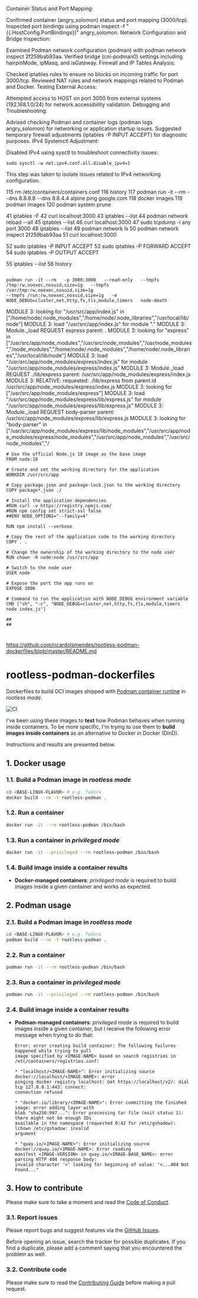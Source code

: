 Container Status and Port Mapping:

Confirmed container (angry_solomon) status and port mapping (3000/tcp).
Inspected port bindings using podman inspect -f "{{.HostConfig.PortBindings}}" angry_solomon.
Network Configuration and Bridge Inspection:

Examined Podman network configuration (podman) with podman network inspect 2f259bab93aa.
Verified bridge (cni-podman0) settings including hairpinMode, ipMasq, and isGateway.
Firewall and IP Tables Analysis:

Checked iptables rules to ensure no blocks on incoming traffic for port 3000/tcp.
Reviewed NAT rules and network mappings related to Podman and Docker.
Testing External Access:

Attempted access to HOST on port 3000 from external systems (192.168.1.0/24) for network accessibility validation.
Debugging and Troubleshooting:

Advised checking Podman and container logs (podman logs angry_solomon) for networking or application startup issues.
Suggested temporary firewall adjustments (iptables -P INPUT ACCEPT) for diagnostic purposes.
IPv4 Systemctl Adjustment:

Disabled IPv4 using sysctl to troubleshoot connectivity issues:

```
sudo sysctl -w net.ipv4.conf.all.disable_ipv4=1
```
This step was taken to isolate issues related to IPv4 networking configuration.


  115  rm /etc/containers/containers.conf 
  116  history
  117  podman run -it --rm --dns 8.8.8.8 --dns 8.8.4.4 alpine ping google.com
  118  docker images
  119  podman images
  120  podman system prune



   41  iptables -F
   42  curl localhost:3000
   43  iptables --list
   44  podman network reload --all
   45  iptables --list
   46  curl localhost:3000
   47  sudo tcpdump -i any port 3000
   48  iptables --list
   49  podman network ls
   50  podman network inspect 2f259bab93aa 
   51  curl localhost:3000

   52  sudo iptables -P INPUT ACCEPT
   53  sudo iptables -P FORWARD ACCEPT
   54  sudo iptables -P OUTPUT ACCEPT

   55  iptables --list
   56  history



```

podman run -it --rm   -p 3000:3000   --read-only   --tmpfs /tmp:rw,noexec,nosuid,size=1g   --tmpfs /var/tmp:rw,noexec,nosuid,size=1g  
--tmpfs /run:rw,noexec,nosuid,size=1g   -e NODE_DEBUG=cluster,net,http,fs,tls,module,timers   node-death

```

MODULE 3: looking for "/usr/src/app/index.js" in ["/home/node/.node_modules","/home/node/.node_libraries","/usr/local/lib/node"]
MODULE 3: load "/usr/src/app/index.js" for module "."
MODULE 3: Module._load REQUEST express parent: .
MODULE 3: looking for "express" in ["/usr/src/app/node_modules","/usr/src/node_modules","/usr/node_modules","/node_modules","/home/node/.node_modules","/home/node/.node_libraries","/usr/local/lib/node"]
MODULE 3: load "/usr/src/app/node_modules/express/index.js" for module "/usr/src/app/node_modules/express/index.js"
MODULE 3: Module._load REQUEST ./lib/express parent: /usr/src/app/node_modules/express/index.js
MODULE 3: RELATIVE: requested: ./lib/express from parent.id /usr/src/app/node_modules/express/index.js
MODULE 3: looking for ["/usr/src/app/node_modules/express"]
MODULE 3: load "/usr/src/app/node_modules/express/lib/express.js" for module "/usr/src/app/node_modules/express/lib/express.js"
MODULE 3: Module._load REQUEST body-parser parent: /usr/src/app/node_modules/express/lib/express.js
MODULE 3: looking for "body-parser" in ["/usr/src/app/node_modules/express/lib/node_modules","/usr/src/app/node_modules/express/node_modules","/usr/src/app/node_modules","/usr/src/node_modules","/



```
# Use the official Node.js 18 image as the base image
FROM node:18

# Create and set the working directory for the application
WORKDIR /usr/src/app

# Copy package.json and package-lock.json to the working directory
COPY package*.json ./

# Install the application dependencies
#RUN curl -v https://registry.npmjs.com/
#RUN npm config set strict-ssl false
##ENV NODE_OPTIONS="--family=4"

RUN npm install --verbose

# Copy the rest of the application code to the working directory
COPY . .

# Change the ownership of the working directory to the node user
RUN chown -R node:node /usr/src/app

# Switch to the node user
USER node

# Expose the port the app runs on
EXPOSE 3000

# Command to run the application with NODE_DEBUG environment variable
CMD ["sh", "-c", "NODE_DEBUG=cluster,net,http,fs,tls,module,timers node index.js"]

##
##
```

##
#
https://github.com/ricardolsmendes/rootless-podman-dockerfiles/blob/master/README.md
#
##



# rootless-podman-dockerfiles

Dockerfiles to build OCI images shipped with [Podman container
runtine](https://podman.io/) in _rootless mode_.

![CI](https://github.com/ricardolsmendes/rootless-podman-dockerfiles/workflows/CI/badge.svg)

I've been using these images to **test** how Podman behaves when running inside
containers. To be more specific, I'm trying to use them to **build images inside
containers** as an alternative to Docker in Docker (DinD).

Instructions and results are presented below.

## 1. Docker usage

### 1.1. Build a Podman image in _rootless mode_

```sh
cd <BASE-LINUX-FLAVOR> # e.g. fedora
docker build --rm -t rootless-podman .
```

### 1.2. Run a container

```sh
docker run -it --rm rootless-podman /bin/bash
```

### 1.3. Run a container in _privileged mode_

```sh
docker run -it --privileged --rm rootless-podman /bin/bash
```

### 1.4. Build image inside a container results

- **Docker-managed containers**: _privileged mode_ is required to build images
  inside a given container and works as expected.

## 2. Podman usage

### 2.1. Build a Podman image in _rootless mode_

```sh
cd <BASE-LINUX-FLAVOR> # e.g. fedora
podman build --rm -t rootless-podman .
```

### 2.2. Run a container

```sh
podman run -it --rm rootless-podman /bin/bash
```

### 2.3. Run a container in _privileged mode_

```sh
podman run -it --privileged --rm rootless-podman /bin/bash
```

### 2.4. Build image inside a container results

- **Podman-managed containers**: _privileged mode_ is required to build images
  inside a given container, but I receive the following error message when
  trying to do that:

  ```text
  Error: error creating build container: The following failures happened while trying to pull
  image specified by <IMAGE-NAME> based on search registries in /etc/containers/registries.conf:

  * "localhost/<IMAGE-NAME>": Error initializing source docker://localhost/<IMAGE-NAME>: error
  pinging docker registry localhost: Get https://localhost/v2/: dial tcp 127.0.0.1:443: connect:
  connection refused

  * "docker.io/library/<IMAGE-NAME>": Error committing the finished image: error adding layer with
  blob "sha256:997...": Error processing tar file (exit status 1): there might not be enough IDs
  available in the namespace (requested 0:42 for /etc/gshadow): lchown /etc/gshadow: invalid
  argument

  * "quay.io/<IMAGE-NAME>": Error initializing source docker://quay.io/<IMAGE-NAME>: Error reading
  manifest <IMAGE-VERSION> in quay.io/<IMAGE-BASE_NAME>: error parsing HTTP 404 response body:
  invalid character '<' looking for beginning of value: "<...404 Not Found..."
  ```

## 3. How to contribute

Please make sure to take a moment and read the [Code of
Conduct](https://github.com/ricardolsmendes/rootless-podman-dockerfiles/blob/master/.github/CODE_OF_CONDUCT.md).

### 3.1. Report issues

Please report bugs and suggest features via the [GitHub
Issues](https://github.com/ricardolsmendes/rootless-podman-dockerfiles/issues).

Before opening an issue, search the tracker for possible duplicates. If you find a duplicate, please
add a comment saying that you encountered the problem as well.

### 3.2. Contribute code

Please make sure to read the [Contributing
Guide](https://github.com/ricardolsmendes/rootless-podman-dockerfiles/blob/master/.github/CONTRIBUTING.md)
before making a pull request.

